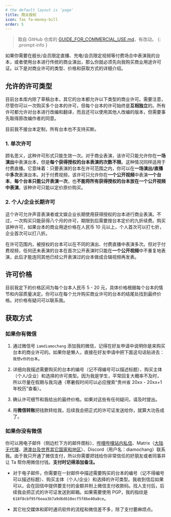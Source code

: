 ```yaml
---
# the default layout is 'page'
title: 商业授权
icon: fas fa-money-bill
order: 5
---
```


> 取自 GitHub 仓库的 [GUIDE_FOR_COMMERCIAL_USE.md](https://github.com/Diamochang/original-audio-scripts/blob/main/GUIDE_FOR_COMMERCIAL_USE.md)，有改动。
{: .prompt-info }

如果你需要在舰长/会员限定直播、充电/会员限定视频等付费场合中表演我的台本，或者使用台本进行传统的商业演出，那么你就必须先向我购买商业用途许可证。以下是对商业许可的类型、价格和获取方式的详细介绍。

## 允许的许可类型

目前台本库内除了草稿台本，其它的台本都允许以下类型的商业许可。需要注意，尽管你可以一次购买多个台本的许可，但每个台本的许可始终是**互相独立**的。所有许可都允许对台本进行改编和翻译，而且还可以使用其他人改编的版本，但需要事先取得原改编作者的同意。

目前我不接台本定制，所有台本也不支持买断。

### 1. 单次许可

顾名思义，这种许可形式只能生效一次。对于商业表演，该许可只能允许你在**一场演出**中表演台本，但是**每个获得授权的台本表演的次数不限**。这种情况同样适用于付费直播。它意味着：只要表演的台本在许可范围之内，你可以在**一场演出/直播**中**多次**表演台本。对于付费视频，该许可只允许你在**一个公开视频**中表演**一个台本**，**每个台本只能公开表演一次**，也**不能将所有获得授权的台本放在一个公开视频中表演**。该种许可只能以定价原价购买。

### 2. 个人/企业长期许可

这个许可允许声音表演者或文娱企业长期使用获得授权的台本进行商业表演。不过，一次购买只能获得八个月的许可，期限到后需要按台本定价的九折续费。购买该种许可，如果台本的商业用途价格在人民币 10 元以上，个人首次可以打七折，企业首次可以打八折。

在许可范围内，被授权的台本可以在不同的演出、付费直播中表演多次。但对于付费视频，任何还未表演的台本在首次公开表演时只能在**一个公开视频**中不重复地表演，此后才能连同其他已经公开表演过的台本做成合辑视频再发表。

## 许可价格

目前我定下的价格区间为每个台本人民币 5 - 20 元，具体价格根据每个台本的情节和内容质量决定。你可以在每个允许购买商业许可的台本的结尾处找到最终价格。对价格有疑问可以联系我。

## 获取方式

### 如果你有微信

1. 通过微信号 `iamdiamochang` 添加我的微信，记得在好友申请中说明你是来购买台本的商业许可的。如果你是懒人，直接在好友申请中把下面这句话贴进去：`我想v你的台本`。

2. 详细向我描述需要购买的台本的编号（记不得编号可以描述标题）、购买主体（个人/企业）和选择的许可类型。因为我是学生，平常回复大概率不及时，所以尽量在假期与我沟通（寒暑假时间可以必应搜索“贵州省 20xx - 20xx+1 年校历”查看）。

3. 确认许可细节和我给出的最终价格。如果对这些有任何疑问，请及时提出。

4. 用**微信转账**把钱款转给我，后续我会把正式的许可证发送给你，就算大功告成了。

### 如果你没有微信

你可以用电子邮件（侧边栏下方的邮件图标）、[哔哩哔哩站内私信](https://space.bilibili.com/687416118/)、Matrix（[大陆无代理](https://matrix.to/#/@diamochang:chat.neboer.site)、[港澳台及世界其它国家和地区](https://matrix.to/#/@diamochang:matrix.org)）、Discord（用户名：diamochang）联系我。由于我只开通了微信支付，所以你需要把钱给你非常信任的好朋友或者同事并让 Ta 帮你用微信付钱。**支付时记得添加备注。**

- 对于电子邮件，你需要在一封邮件中描述需要购买的台本的编号（记不得编号可以描述标题）、购买主体（个人/企业）和选择的许可类型。我收到信后如果可以，会在回信中提供要支付的金额并附上微信支付收款码。找人支付后，后续我会把正式的许可证发送到邮箱。如果需要使用 PGP，我的指纹是`618f8cbf95f6eaa3b7a9d6d610ecf5f8be40a8ce`。

- 其它社交媒体和即时通讯软件的流程和微信差不多，除了支付要麻烦点。